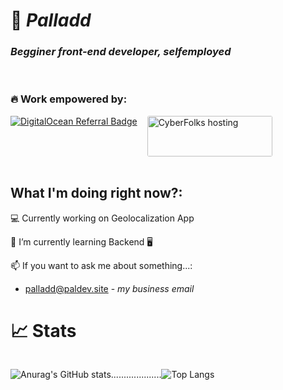 # 🌌 ***Palladd***
### *Begginer front-end developer, selfemployed*
<br>

### **🔥 Work empowered by:**
<div style="display: flex;">
<a href="https://www.digitalocean.com/?refcode=1a070f57eec3&utm_campaign=Referral_Invite&utm_medium=Referral_Program&utm_source=badge"><img src="https://web-platforms.sfo2.cdn.digitaloceanspaces.com/WWW/Badge%201.svg" alt="DigitalOcean Referral Badge" /></a>
<br>
<a href="https://cyberfolks.pl/"><img src="https://cyberfolks.pl/wp-content/uploads/2020/04/logo_cyber_folks.png"  width="200" height="65" style="border-radius: 3px; margin-left:16px;" alt="CyberFolks hosting"></a>

<!-- <a href="https://cyberfolks.pl/"><img src="https://upload.wikimedia.org/wikipedia/commons/thumb/8/89/Logo_Google_Analytics.svg/1200px-Logo_Google_Analytics.svg.png"  width="200" height="65" style="border-radius: 3px; margin-left:16px;" alt="CyberFolks hosting"></a> -->
</div>

<br>

## **What I'm doing right now?:**
<p> 💻 Currently working on Geolocalization App </p>
<p> 🌱 I’m currently learning Backend 🖥 </p>

📫 If you want to ask me about something...:
  - palladd@paldev.site - *my business email*

# **📈 Stats**
<div style="display: flex;">

![Anurag's GitHub stats](https://github-readme-stats.vercel.app/api?username=Palladd&show_icons=true&theme=dark&icon_color=0747cf&card_width=450px)

....................

![Top Langs](https://github-readme-stats.vercel.app/api/top-langs/?username=Palladd&layout=compact&card_width=450px&theme=dark&icon_color=0747cf)
</div>
